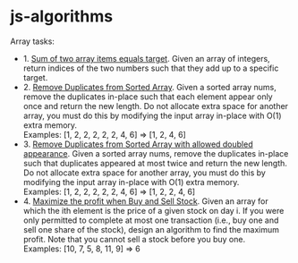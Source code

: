 # js-algorithms

Array tasks:
<ul>
    <li>1. <a href="./arrayTwoSum.js">Sum of two array items equals target</a>. <span>Given an array of integers, return    indices of the two numbers such that they add up to a specific target.</span>
    </li>

<li>2. <a href="./arrayRemoveDupSorted.js">Remove Duplicates from Sorted Array</a>. <span>Given a sorted array nums, remove the duplicates in-place such that each element appear only once and return the new length. Do not allocate extra space for another array, you must do this by modifying the input array in-place with O(1) extra memory.</span>
<div>Examples: [1, 2, 2, 2, 2, 2, 4, 6] => [1, 2, 4, 6]</div></li>

<li>3. <a href="./arrayRemoveDupSortedSevAppearance.js">Remove Duplicates from Sorted Array with allowed doubled appearance</a>. <span>Given a sorted array nums, remove the duplicates in-place such that duplicates appeared at most twice and return the new length. Do not allocate extra space for another array, you must do this by modifying the input array in-place with O(1) extra memory.</span>
<div>Examples: [1, 2, 2, 2, 2, 2, 4, 6] => [1, 2, 2, 4, 6]</div></li>

<li>4. <a href="./arrayStocksBuySell.js">Maximize the profit when Buy and Sell Stock</a>. <span>Given an array for which the ith element is the price of a given stock on day i. If you were only permitted to complete at most one transaction (i.e., buy one and sell one share of the stock), design an algorithm to find the maximum profit. Note that you cannot sell a stock before you buy one.</span>
<div>Examples: [10, 7, 5, 8, 11, 9] => 6</div></li>

</ul>
